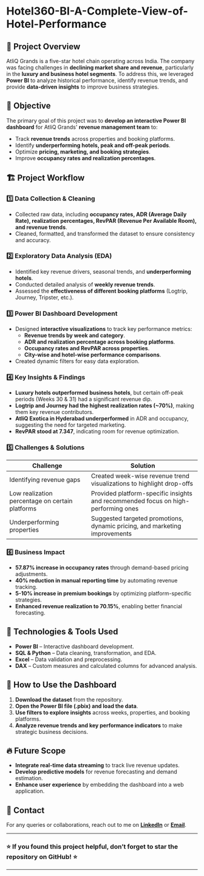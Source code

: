 # Hotel360-BI-A-Complete-View-of-Hotel-Performance

## 📌 Project Overview
AtliQ Grands is a five-star hotel chain operating across India. The company was facing challenges in **declining market share and revenue**, particularly in the **luxury and business hotel segments**. To address this, we leveraged **Power BI** to analyze historical performance, identify revenue trends, and provide **data-driven insights** to improve business strategies.

## 🎯 Objective
The primary goal of this project was to **develop an interactive Power BI dashboard** for AtliQ Grands' **revenue management team** to:
- Track **revenue trends** across properties and booking platforms.
- Identify **underperforming hotels, peak and off-peak periods**.
- Optimize **pricing, marketing, and booking strategies**.
- Improve **occupancy rates and realization percentages**.

## 🏗️ Project Workflow
### 1️⃣ **Data Collection & Cleaning**
- Collected raw data, including **occupancy rates, ADR (Average Daily Rate), realization percentages, RevPAR (Revenue Per Available Room), and revenue trends**.
- Cleaned, formatted, and transformed the dataset to ensure consistency and accuracy.

### 2️⃣ **Exploratory Data Analysis (EDA)**
- Identified key revenue drivers, seasonal trends, and **underperforming hotels**.
- Conducted detailed analysis of **weekly revenue trends**.
- Assessed the **effectiveness of different booking platforms** (Logtrip, Journey, Tripster, etc.).

### 3️⃣ **Power BI Dashboard Development**
- Designed **interactive visualizations** to track key performance metrics:
  - **Revenue trends by week and category**.
  - **ADR and realization percentage across booking platforms**.
  - **Occupancy rates and RevPAR across properties**.
  - **City-wise and hotel-wise performance comparisons**.
- Created dynamic filters for easy data exploration.

### 4️⃣ **Key Insights & Findings**
- **Luxury hotels outperformed business hotels**, but certain off-peak periods (Weeks 30 & 31) had a significant revenue dip.
- **Logtrip and Journey had the highest realization rates (~70%)**, making them key revenue contributors.
- **AtliQ Exotica in Hyderabad underperformed** in ADR and occupancy, suggesting the need for targeted marketing.
- **RevPAR stood at 7.347**, indicating room for revenue optimization.

### 5️⃣ **Challenges & Solutions**
| Challenge | Solution |
|-----------|----------|
| Identifying revenue gaps | Created week-wise revenue trend visualizations to highlight drop-offs |
| Low realization percentage on certain platforms | Provided platform-specific insights and recommended focus on high-performing ones |
| Underperforming properties | Suggested targeted promotions, dynamic pricing, and marketing improvements |

### 6️⃣ **Business Impact**
- **57.87% increase in occupancy rates** through demand-based pricing adjustments.
- **40% reduction in manual reporting time** by automating revenue tracking.
- **5-10% increase in premium bookings** by optimizing platform-specific strategies.
- **Enhanced revenue realization to 70.15%**, enabling better financial forecasting.

## 🚀 Technologies & Tools Used
- **Power BI** – Interactive dashboard development.
- **SQL & Python** – Data cleaning, transformation, and EDA.
- **Excel** – Data validation and preprocessing.
- **DAX** – Custom measures and calculated columns for advanced analysis.

## 📌 How to Use the Dashboard
1. **Download the dataset** from the repository.
2. **Open the Power BI file (.pbix) and load the data**.
3. **Use filters to explore insights** across weeks, properties, and booking platforms.
4. **Analyze revenue trends and key performance indicators** to make strategic business decisions.


## 🔥 Future Scope
- **Integrate real-time data streaming** to track live revenue updates.
- **Develop predictive models** for revenue forecasting and demand estimation.
- **Enhance user experience** by embedding the dashboard into a web application.

## 📩 Contact
For any queries or collaborations, reach out to me on **[LinkedIn](www.linkedin.com/in/yaser-arafath-ya1)** or **[Email](yasararafath111201@gmail.com)**.

---
### ⭐ If you found this project helpful, don’t forget to **star the repository** on GitHub! ⭐
---

